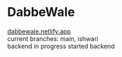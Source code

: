 # DabbeWale <br>
[dabbewale.netlify.app](https://dabbewale.netlify.app/) <br>
current branches: main, ishwari <br>
backend in progress
started backend
